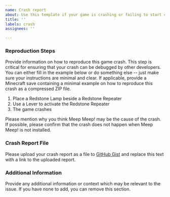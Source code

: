 ```yaml
---
name: Crash report
about: Use this template if your game is crashing or failing to start correctly
title: ''
labels: crash
assignees: ''

---
```


### Reproduction Steps
Provide information on how to reproduce this game crash. This step is critical for ensuring that your crash can be debugged by other developers. You can either fill in the example below or do something else -- just make sure your instructions are minimal and clear. If applicable, provide a Minecraft save containing a minimal example on how to reproduce this crash as a compressed ZIP file.

1. Place a Redstone Lamp beside a Redstone Repeater
2. Use a Lever to activate the Redstone Repeater
3. The game crashes

Please mention why you think Meep Meep! may be the cause of the crash. If possible, please confirm that the crash does not happen when Meep Meep! is not installed.

### Crash Report File
Please upload your crash report as a file to [GitHub Gist](https://gist.github.com/) and replace this text with a link to the uploaded report.

### Additional Information
Provide any additional information or context which may be relevant to the issue. If you have none to add, you can remove this section.

